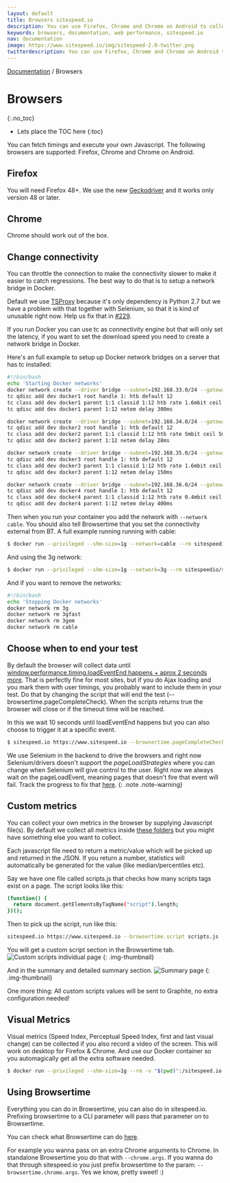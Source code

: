 ```yaml
---
layout: default
title: Browsers sitespeed.io
description: You can use Firefox, Chrome and Chrome on Android to collect metrics.
keywords: browsers, documentation, web performance, sitespeed.io
nav: documentation
image: https://www.sitespeed.io/img/sitespeed-2.0-twitter.png
twitterdescription: You can use Firefox, Chrome and Chrome on Android to collect metrics.
---
```

[Documentation]({{site.baseurl}}/documentation/sitespeed.io/) / Browsers

# Browsers
{:.no_toc}

* Lets place the TOC here
{:toc}

You can fetch timings and execute your own Javascript. The following browsers are supported: Firefox, Chrome and Chrome on Android.

## Firefox
You will need Firefox 48+. We use the new [Geckodriver](https://github.com/mozilla/geckodriver) and it works only version 48 or later.

## Chrome
Chrome should work out of the box.

## Change connectivity
You can throttle the connection to make the connectivity slower to make it easier to catch regressions. The best way to do that is to setup a network bridge in Docker.

Default we use [TSProxy](https://github.com/WPO-Foundation/tsproxy) because it's only dependency is Python 2.7 but we have a problem with that together with Selenium, so that it is kind of unusable right now. Help us fix that in [#229](https://github.com/sitespeedio/browsertime/issues/229).

If you run Docker you can use tc as connectivity engine but that will only set the latency, if you want to set the download speed you need to create a network bridge in Docker.

Here's an full example to setup up Docker network bridges on a server that has tc installed:

~~~bash
#!/bin/bash
echo 'Starting Docker networks'
docker network create --driver bridge --subnet=192.168.33.0/24 --gateway=192.168.33.10 --opt "com.docker.network.bridge.name"="docker1" 3g
tc qdisc add dev docker1 root handle 1: htb default 12
tc class add dev docker1 parent 1:1 classid 1:12 htb rate 1.6mbit ceil 1.6mbit
tc qdisc add dev docker1 parent 1:12 netem delay 300ms

docker network create --driver bridge --subnet=192.168.34.0/24 --gateway=192.168.34.10 --opt "com.docker.network.bridge.name"="docker2" cable
tc qdisc add dev docker2 root handle 1: htb default 12
tc class add dev docker2 parent 1:1 classid 1:12 htb rate 5mbit ceil 5mbit
tc qdisc add dev docker2 parent 1:12 netem delay 28ms

docker network create --driver bridge --subnet=192.168.35.0/24 --gateway=192.168.35.10 --opt "com.docker.network.bridge.name"="docker3" 3gfast
tc qdisc add dev docker3 root handle 1: htb default 12
tc class add dev docker3 parent 1:1 classid 1:12 htb rate 1.6mbit ceil 1.6mbit
tc qdisc add dev docker3 parent 1:12 netem delay 150ms

docker network create --driver bridge --subnet=192.168.36.0/24 --gateway=192.168.36.10 --opt "com.docker.network.bridge.name"="docker4" 3gem
tc qdisc add dev docker4 root handle 1: htb default 12
tc class add dev docker4 parent 1:1 classid 1:12 htb rate 0.4mbit ceil 0.4mbit
tc qdisc add dev docker4 parent 1:12 netem delay 400ms
~~~

Then when you run your container you add the network with <code>--network cable</code>. You should also tell Browsertime that you set the connectivity external from BT. A full example running running with cable:

~~~bash
$ docker run --privileged --shm-size=1g --network=cable --rm sitespeedio/sitespeed.io -c cable --browsertime.connectivity.engine external https://www.sitespeed.io/
~~~

And using the 3g network:

~~~bash
$ docker run --privileged --shm-size=1g --network=3g --rm sitespeedio/sitespeed.io -c 3g --browsertime.connectivity.engine external https://www.sitespeed.io/
~~~

And if you want to remove the networks:

~~~bash
#!/bin/bash
echo 'Stopping Docker networks'
docker network rm 3g
docker network rm 3gfast
docker network rm 3gem
docker network rm cable
~~~

## Choose when to end your test
By default the browser will collect data until  [window.performance.timing.loadEventEnd happens + aprox 2 seconds more](https://github.com/sitespeedio/browsertime/blob/d68261e554470f7b9df28797502f5edac3ace2e3/lib/core/seleniumRunner.js#L15). That is perfectly fine for most sites, but if you do Ajax loading and you mark them with user timings, you probably want to include them in your test. Do that by changing the script that will end the test (--browsertime.pageCompleteCheck). When the scripts returns true the browser will close or if the timeout time will be reached.

In this we wait 10 seconds until loadEventEnd happens but you can also choose to trigger it at a specific event.

~~~bash
$ sitespeed.io https://www.sitespeed.io --browsertime.pageCompleteCheck 'return (function() {try { return (Date.now() - window.performance.timing.loadEventEnd) > 10000;} catch(e) {} return true;})()'
~~~

We use Selenium in the backend to drive the browsers and right now Selenium/drivers doesn't support the *pageLoadStrategies* where you can change when Selenium will give control to the user. Right now we always wait on the pageLoadEvent, meaning pages that doesn't fire that event will fail. Track the progress to fix that [here](https://github.com/sitespeedio/browsertime/issues/186).
{: .note .note-warning}

## Custom metrics

You can collect your own metrics in the browser by supplying Javascript file(s). By default we collect all metrics inside [these folders](https://github.com/sitespeedio/browsertime/tree/master/browserscripts) but you might have something else you want to collect.

Each javascript file need to return a metric/value which will be picked up and returned in the JSON. If you return a number, statistics will automatically be generated for the value (like median/percentiles etc).

Say we have one file called scripts.js that checks how many scripts tags exist on a page. The script looks like this:

~~~bash
(function() {
  return document.getElementsByTagName("script").length;
})();
~~~

Then to pick up the script, run like this:

~~~bash
sitespeed.io https://www.sitespeed.io --browsertime.script scripts.js -b firefox
~~~

You will get a custom script section in the Browsertime tab.
![Custom scripts individual page]({{site.baseurl}}/img/customscripts.png)
{: .img-thumbnail}

And in the summary and detailed summary section.
![Summary page]({{site.baseurl}}/img/summary.png)
{: .img-thumbnail}

One more thing: All custom scripts values will be sent to Graphite, no extra configuration needed!

## Visual Metrics

Visual metrics (Speed Index, Perceptual Speed Index, first and last visual change) can be collected if you also record a video of the screen. This will work on desktop for Firefox & Chrome. And use our Docker container so you automagically get all the extra software needed.

~~~bash
$ docker run --privileged --shm-size=1g --rm -v "$(pwd)":/sitespeed.io sitespeedio/sitespeed.io --speedIndex --video https://www.sitespeed.io/
~~~

## Using Browsertime
Everything you can do in Browsertime, you can also do in sitespeed.io. Prefixing browsertime to a CLI parameter will pass that parameter on to Browsertime.

You can check what Browsertime can do [here](https://github.com/sitespeedio/browsertime/blob/master/lib/support/cli.js).

For example you wanna pass on an extra Chrome arguments to Chrome. In standalone Browsertime you do that with <code>--chrome.args</code>. If you wanna do that through sitespeed.io you just prefix browsertime to the param: <code>--browsertime.chrome.args</code>. Yes we know, pretty sweet! :)
